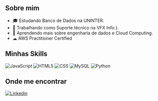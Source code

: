 
## Sobre mim

- 🎓 Estudando Banco de Dados na UNINTER.
- 💼 Trabalhando como Suporte técnico na VFX Info.}.
- 🌱 Aprendendo mais sobre engenharia de dados e Cloud Computing.
- ☁ AWS Practitioner Certified

## Minhas Skills

![JavaScript](https://img.shields.io/badge/-JavaScript-333333?style=flat&logo=javascript)
![HTML5](https://img.shields.io/badge/-HTML5-333333?style=flat&logo=HTML5)
![CSS](https://img.shields.io/badge/-CSS-333333?style=flat&logo=CSS3&logoColor=1572B6)
![MySQL](https://img.shields.io/badge/-MySQL-333333?style=flat&logo=mysql)
![Python](https://img.shields.io/badge/python-3670A0?style=for-the-badge&logo=python&logoColor=ffdd54)

## Onde me encontrar

[![Linkedin](https://img.shields.io/badge/-username-blue?style=flat-square&logo=Linkedin&logoColor=white&link=https://www.linkedin.com/in/isabelaleite/)](https://www.linkedin.com/in/isabelaleite/)
